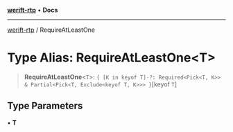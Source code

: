 [**werift-rtp**](../README.md) • **Docs**

***

[werift-rtp](../globals.md) / RequireAtLeastOne

# Type Alias: RequireAtLeastOne\<T\>

> **RequireAtLeastOne**\<`T`\>: `{ [K in keyof T]-?: Required<Pick<T, K>> & Partial<Pick<T, Exclude<keyof T, K>>> }`\[keyof `T`\]

## Type Parameters

• **T**
